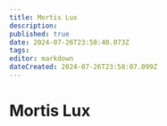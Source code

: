 ```yaml
---
title: Mortis Lux
description: 
published: true
date: 2024-07-26T23:58:40.073Z
tags: 
editor: markdown
dateCreated: 2024-07-26T23:58:07.099Z
---
```


# Mortis Lux

